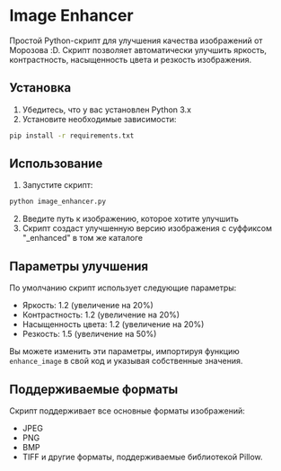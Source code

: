 # Image Enhancer

Простой Python-скрипт для улучшения качества изображений от Морозова :D. Скрипт позволяет автоматически улучшить яркость, контрастность, насыщенность цвета и резкость изображения.

## Установка

1. Убедитесь, что у вас установлен Python 3.x
2. Установите необходимые зависимости:
```bash
pip install -r requirements.txt
```

## Использование

1. Запустите скрипт:
```bash
python image_enhancer.py
```

2. Введите путь к изображению, которое хотите улучшить
3. Скрипт создаст улучшенную версию изображения с суффиксом "_enhanced" в том же каталоге

## Параметры улучшения

По умолчанию скрипт использует следующие параметры:
- Яркость: 1.2 (увеличение на 20%)
- Контрастность: 1.2 (увеличение на 20%)
- Насыщенность цвета: 1.2 (увеличение на 20%)
- Резкость: 1.5 (увеличение на 50%)

Вы можете изменить эти параметры, импортируя функцию `enhance_image` в свой код и указывая собственные значения.

## Поддерживаемые форматы

Скрипт поддерживает все основные форматы изображений:
- JPEG
- PNG
- BMP
- TIFF
и другие форматы, поддерживаемые библиотекой Pillow.
